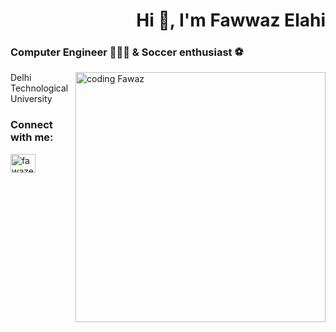 <h1 align="right">Hi 👋, I'm Fawwaz Elahi</h1>
<h3 align="left">Computer Engineer 👨🏽‍💻 & Soccer enthusiast ⚽️ </h3>
<img align = "right" alt= "coding Fawaz" width = "400px" src = "https://cdn.dribbble.com/users/4382412/screenshots/15633275/media/085a014ebebde73e5cd510c93941f49a.gif">
 Delhi Technological University

<h3 align="left">Connect with me:</h3>
<p align="left">
<a href="https://linkedin.com/in/fawazelahi" target="blank"><img align="center" src="https://raw.githubusercontent.com/rahuldkjain/github-profile-readme-generator/master/src/images/icons/Social/linked-in-alt.svg" alt="fawazelahi" height="30" width="40" /></a>
</p>

